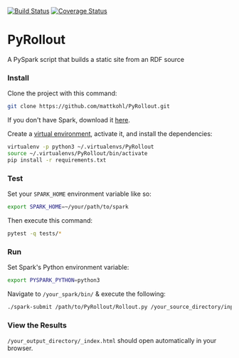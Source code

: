 [![Build Status](https://travis-ci.org/mattkohl/Rollout.svg?branch=master)](https://travis-ci.org/mattkohl/Rollout) [![Coverage Status](https://coveralls.io/repos/github/mattkohl/Rollout/badge.svg?branch=master)](https://coveralls.io/github/mattkohl/Rollout?branch=master)

# PyRollout

A PySpark script that builds a static site from an RDF source

### Install

Clone the project with this command:

```bash
git clone https://github.com/mattkohl/PyRollout.git
```
    
If you don't have Spark, download it [here](http://spark.apache.org/downloads.html).

Create a [virtual environment](https://pypi.python.org/pypi/virtualenv), activate it, and install the dependencies:

```bash
virtualenv -p python3 ~/.virtualenvs/PyRollout
source ~/.virtualenvs/PyRollout/bin/activate
pip install -r requirements.txt
```

### Test
Set your `SPARK_HOME` environment variable like so:
```bash
export SPARK_HOME=~/your/path/to/spark
```
Then execute this command:
```bash
pytest -q tests/* 
```

### Run 

Set Spark's Python environment variable:

```bash
export PYSPARK_PYTHON=python3
```

Navigate to `/your_spark/bin/` & execute the following:

```bash
./spark-submit /path/to/PyRollout/Rollout.py /your_source_directory/input.nq /your_output_directory/
```

### View the Results

`/your_output_directory/_index.html` should open automatically in your browser.